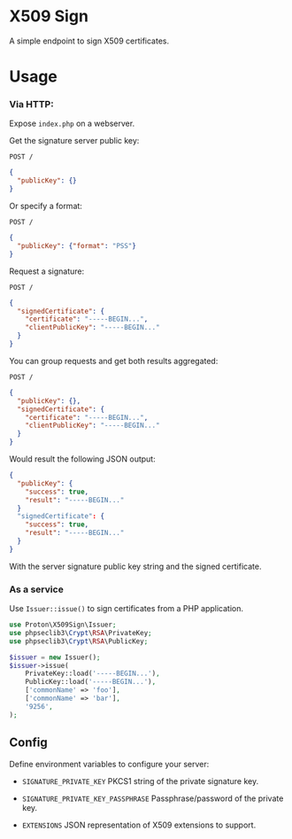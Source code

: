 # X509 Sign

A simple endpoint to sign X509 certificates.

# Usage

### Via HTTP:

Expose `index.php` on a webserver.

Get the signature server public key:
```
POST /
```
```json
{
  "publicKey": {}
}
```

Or specify a format:
```
POST /
```
```json
{
  "publicKey": {"format": "PSS"}
}
```

Request a signature:
```
POST /
```
```json
{
  "signedCertificate": {
    "certificate": "-----BEGIN...",
    "clientPublicKey": "-----BEGIN..."
  }
}
```

You can group requests and get both results aggregated:

```
POST /
```
```json
{
  "publicKey": {},
  "signedCertificate": {
    "certificate": "-----BEGIN...",
    "clientPublicKey": "-----BEGIN..."
  }
}
```

Would result the following JSON output:

```json
{
  "publicKey": {
    "success": true,
    "result": "-----BEGIN..."
  }
  "signedCertificate": {
    "success": true,
    "result": "-----BEGIN..."
  }
}
```

With the server signature public key string and the signed certificate.

### As a service

Use `Issuer::issue()` to sign certificates from a PHP application.

```php
use Proton\X509Sign\Issuer;
use phpseclib3\Crypt\RSA\PrivateKey;
use phpseclib3\Crypt\RSA\PublicKey;

$issuer = new Issuer();
$issuer->issue(
    PrivateKey::load('-----BEGIN...'),
    PublicKey::load('-----BEGIN...'),
    ['commonName' => 'foo'],
    ['commonName' => 'bar'],
    '9256',
);
```

## Config

Define environment variables to configure your server:

- `SIGNATURE_PRIVATE_KEY` PKCS1 string of the private signature key.

- `SIGNATURE_PRIVATE_KEY_PASSPHRASE` Passphrase/password of the private key.

- `EXTENSIONS` JSON representation of X509 extensions to support.
